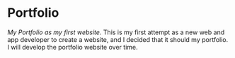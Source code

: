 # Portfolio
*My Portfolio as my first website.*
This is my first attempt as a new web and app developer to create a website, and I decided that it should my portfolio.
I will develop the portfolio website over time.
